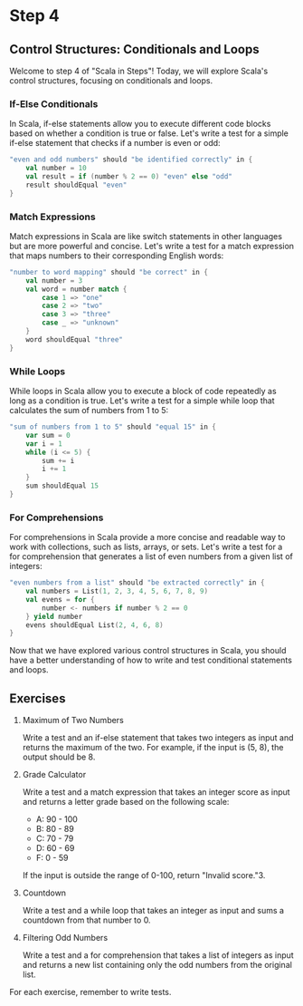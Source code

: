 
# Step 4
## Control Structures: Conditionals and Loops
Welcome to step 4 of "Scala in Steps"! Today, we will explore Scala's control structures, focusing on conditionals and loops.
### If-Else Conditionals
In Scala, if-else statements allow you to execute different code blocks based on whether a condition is true or false. Let's write a test for a simple if-else statement that checks if a number is even or odd:
```scala 
"even and odd numbers" should "be identified correctly" in {
    val number = 10
    val result = if (number % 2 == 0) "even" else "odd"
    result shouldEqual "even"
}
```
### Match Expressions
Match expressions in Scala are like switch statements in other languages but are more powerful and concise. Let's write a test for a match expression that maps numbers to their corresponding English words:
```scala
"number to word mapping" should "be correct" in {
    val number = 3
    val word = number match {
        case 1 => "one"
        case 2 => "two"
        case 3 => "three"
        case _ => "unknown"
    }
    word shouldEqual "three"
}
```
### While Loops
While loops in Scala allow you to execute a block of code repeatedly as long as a condition is true. Let's write a test for a simple while loop that calculates the sum of numbers from 1 to 5:
```scala 
"sum of numbers from 1 to 5" should "equal 15" in {
    var sum = 0
    var i = 1
    while (i <= 5) {
        sum += i
        i += 1
    }
    sum shouldEqual 15
}
```
### For Comprehensions
For comprehensions in Scala provide a more concise and readable way to work with collections, such as lists, arrays, or sets. Let's write a test for a for comprehension that generates a list of even numbers from a given list of integers:
```scala 
"even numbers from a list" should "be extracted correctly" in {
    val numbers = List(1, 2, 3, 4, 5, 6, 7, 8, 9)
    val evens = for {
        number <- numbers if number % 2 == 0
    } yield number
    evens shouldEqual List(2, 4, 6, 8)
}
```
Now that we have explored various control structures in Scala, you should have a better understanding of how to write and test conditional statements and loops.

## Exercises

1. Maximum of Two Numbers 

    Write a test and an if-else statement that takes two integers as input and returns the maximum of the two. For example, if the input is (5, 8), the output should be 8.


2. Grade Calculator

    Write a test and a match expression that takes an integer score as input and returns a letter grade based on the following scale:
   * A: 90 - 100
   * B: 80 - 89
   * C: 70 - 79
   * D: 60 - 69
   * F: 0 - 59

   If the input is outside the range of 0-100, return "Invalid score."3. 


3. Countdown

    Write a test and a while loop that takes an integer as input and sums a countdown from that number to 0.


4. Filtering Odd Numbers

    Write a test and a for comprehension that takes a list of integers as input and returns a new list containing only the odd numbers from the original list.

For each exercise, remember to write tests.